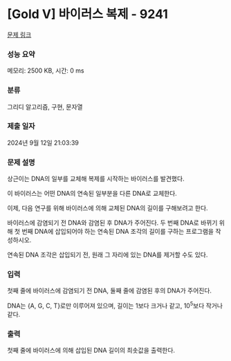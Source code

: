 # [Gold V] 바이러스 복제 - 9241 

[문제 링크](https://www.acmicpc.net/problem/9241) 

### 성능 요약

메모리: 2500 KB, 시간: 0 ms

### 분류

그리디 알고리즘, 구현, 문자열

### 제출 일자

2024년 9월 12일 21:03:39

### 문제 설명

<p>상근이는 DNA의 일부를 교체해 복제를 시작하는 바이러스를 발견했다.</p>

<p>이 바이러스는 어떤 DNA의 연속된 일부분을 다른 DNA로 교체한다.</p>

<p>이제, 다음 연구를 위해 바이러스에 의해 교체된 DNA의 길이를 구해보려고 한다.</p>

<p>바이러스에 감염되기 전 DNA와 감염된 후 DNA가 주어진다. 두 번째 DNA로 바뀌기 위해 첫 번째 DNA에 삽입되어야 하는 연속된 DNA 조각의 길이를 구하는 프로그램을 작성하시오.</p>

<p>연속된 DNA 조각은 삽입되기 전, 원래 그 자리에 있는 DNA를 제거할 수도 있다.</p>

### 입력 

 <p>첫째 줄에 바이러스에 감염되기 전 DNA, 둘째 줄에 감염된 후의 DNA가 주어진다.</p>

<p>DNA는 {A, G, C, T}로만 이루어져 있으며, 길이는 1보다 크거나 같고, 10<sup>5</sup>보다 작거나 같다.</p>

### 출력 

 <p>첫째 줄에 바이러스에 의해 삽입된 DNA 길이의 최솟값을 출력한다.</p>

